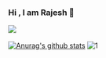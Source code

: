 ### Hi , I am Rajesh 👋

![](https://komarev.com/ghpvc/?username=RajeshNathani) <br> <br>
[![Anurag's github stats](https://github-readme-stats.vercel.app/api?username=RajeshNathani&theme=blue-green)](https://github.com/anuraghazra/github-readme-stats)
![1](https://github-readme-stats.vercel.app/api/top-langs/?username=RajeshNathani&theme=blue-green)
